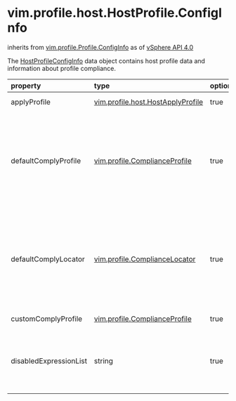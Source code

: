 vim.profile.host.HostProfile.ConfigInfo
=======================================
inherits from [vim.profile.Profile.ConfigInfo](docs/vim.profile.Profile.ConfigInfo.md)
as of [vSphere API 4.0](vim.version.md#vim.version.version5)


The <a href="vim.profile.host.HostProfile.ConfigInfo.md">HostProfileConfigInfo</a> data object  contains host profile data and information about profile compliance.

| property | type | optional | priv | desc |
|:---------|:-----|:---------|:-----|:-----|
| applyProfile | [vim.profile.host.HostApplyProfile](vim.profile.host.HostApplyProfile.md "vim.profile.host.HostApplyProfile") | true | None | Profile data for host configuration. |
| defaultComplyProfile | [vim.profile.ComplianceProfile](vim.profile.ComplianceProfile.md "vim.profile.ComplianceProfile") | true | None | Default compliance profile. The ESX Server uses the <code>applyProfile</code>  (<a href="vim.profile.host.HostProfile.md">HostProfile</a>.<a href="vim.profile.Profile.md#config">config</a>.<a href="vim.profile.host.HostProfile.ConfigInfo.md#applyProfile">applyProfile</a>)  to generate the default compliance profile when you create a host profile.  When the <code>applyProfile</code> is modified, the Server automatically  updates the compliance profile to match it. |
| defaultComplyLocator | [vim.profile.ComplianceLocator](vim.profile.ComplianceLocator.md "vim.profile.ComplianceLocator") | true | None | List of compliance locators. Each locator specifies an association between  the <code>applyProfile</code> and the <code>defaultComplyProfile</code>.  The association identifies a component profile and the expression generated  by the profile. vSphere clients can use this data to provide contextual  information to the user. |
| customComplyProfile | [vim.profile.ComplianceProfile](vim.profile.ComplianceProfile.md "vim.profile.ComplianceProfile") | true | None | User defined compliance profile.  Reserved for future use. |
| disabledExpressionList | string | true | None | Disabled expressions in the default compliance profile  (<code>DefaultComplyProfile</code>).  Use this property to specify which expressions are disabled.  All expressions are enabled by default. |


